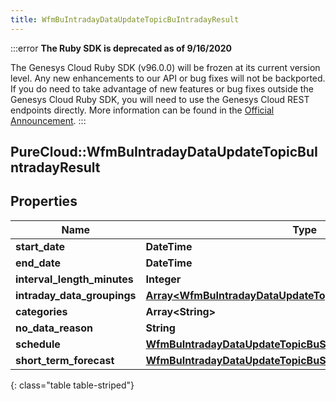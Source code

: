 ```yaml
---
title: WfmBuIntradayDataUpdateTopicBuIntradayResult
---
```


:::error
**The Ruby SDK is deprecated as of 9/16/2020**

The Genesys Cloud Ruby SDK (v96.0.0) will be frozen at its current version level. Any new enhancements to our API or bug fixes will not be backported. If you do need to take advantage of new features or bug fixes outside the Genesys Cloud Ruby SDK, you will need to use the Genesys Cloud REST endpoints directly. More information can be found in the [Official Announcement](https://developer.mypurecloud.com/forum/t/announcement-genesys-cloud-ruby-sdk-end-of-life/8850).
:::


## PureCloud::WfmBuIntradayDataUpdateTopicBuIntradayResult

## Properties

|Name | Type | Description | Notes|
|------------ | ------------- | ------------- | -------------|
| **start_date** | **DateTime** |  | [optional] |
| **end_date** | **DateTime** |  | [optional] |
| **interval_length_minutes** | **Integer** |  | [optional] |
| **intraday_data_groupings** | [**Array&lt;WfmBuIntradayDataUpdateTopicBuIntradayDataGroup&gt;**](WfmBuIntradayDataUpdateTopicBuIntradayDataGroup.html) |  | [optional] |
| **categories** | **Array&lt;String&gt;** |  | [optional] |
| **no_data_reason** | **String** |  | [optional] |
| **schedule** | [**WfmBuIntradayDataUpdateTopicBuScheduleReference**](WfmBuIntradayDataUpdateTopicBuScheduleReference.html) |  | [optional] |
| **short_term_forecast** | [**WfmBuIntradayDataUpdateTopicBuShortTermForecastReference**](WfmBuIntradayDataUpdateTopicBuShortTermForecastReference.html) |  | [optional] |
{: class="table table-striped"}


